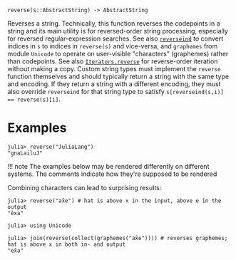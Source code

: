 ```
reverse(s::AbstractString) -> AbstractString
```

Reverses a string. Technically, this function reverses the codepoints in a string and its main utility is for reversed-order string processing, especially for reversed regular-expression searches. See also [`reverseind`](@ref) to convert indices in `s` to indices in `reverse(s)` and vice-versa, and `graphemes` from module `Unicode` to operate on user-visible "characters" (graphemes) rather than codepoints. See also [`Iterators.reverse`](@ref) for reverse-order iteration without making a copy. Custom string types must implement the `reverse` function themselves and should typically return a string with the same type and encoding. If they return a string with a different encoding, they must also override `reverseind` for that string type to satisfy `s[reverseind(s,i)] == reverse(s)[i]`.

# Examples

```jldoctest
julia> reverse("JuliaLang")
"gnaLailuJ"
```

!!! note
    The examples below may be rendered differently on different systems. The comments indicate how they're supposed to be rendered


Combining characters can lead to surprising results:

```jldoctest
julia> reverse("ax̂e") # hat is above x in the input, above e in the output
"êxa"

julia> using Unicode

julia> join(reverse(collect(graphemes("ax̂e")))) # reverses graphemes; hat is above x in both in- and output
"ex̂a"
```
